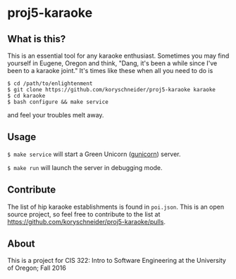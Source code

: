# proj5-karaoke

## What is this?  
This is an essential tool for any karaoke enthusiast. Sometimes you may find yourself in Eugene, Oregon and think, "Dang, it's been a while since I've been to a karaoke joint." It's times like these when all you need to do is

    $ cd /path/to/enlightenment
    $ git clone https://github.com/koryschneider/proj5-karaoke karaoke
    $ cd karaoke
    $ bash configure && make service

and feel your troubles melt away.

## Usage

`$ make service` will start a Green Unicorn ([gunicorn](http://gunicorn.org/)) server.

`$ make run` will launch the server in debugging mode.

## Contribute

The list of hip karaoke establishments is found in `poi.json`. This is an open source project, so feel free to contribute to the list at https://github.com/koryschneider/proj5-karaoke/pulls.

## About

This is a project for CIS 322: Intro to Software Engineering at the University of Oregon; Fall 2016

